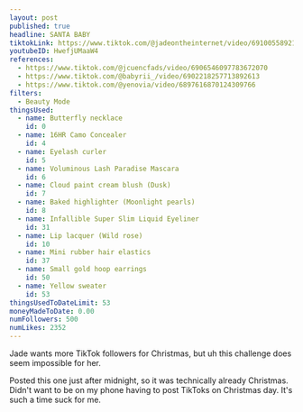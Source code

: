 ```yaml
---
layout: post
published: true
headline: SANTA BABY
tiktokLink: https://www.tiktok.com/@jadeontheinternet/video/6910055892171918597
youtubeID: HwefjUMaaW4
references:
  - https://www.tiktok.com/@jcuencfads/video/6906546097783672070
  - https://www.tiktok.com/@babyrii_/video/6902218257713892613
  - https://www.tiktok.com/@yenovia/video/6897616870124309766
filters:
  - Beauty Mode
thingsUsed:
  - name: Butterfly necklace
    id: 0
  - name: 16HR Camo Concealer
    id: 4
  - name: Eyelash curler
    id: 5
  - name: Voluminous Lash Paradise Mascara
    id: 6
  - name: Cloud paint cream blush (Dusk)
    id: 7
  - name: Baked highlighter (Moonlight pearls)
    id: 8
  - name: Infallible Super Slim Liquid Eyeliner
    id: 31
  - name: Lip lacquer (Wild rose)
    id: 10
  - name: Mini rubber hair elastics
    id: 37
  - name: Small gold hoop earrings
    id: 50
  - name: Yellow sweater
    id: 53
thingsUsedToDateLimit: 53
moneyMadeToDate: 0.00
numFollowers: 500
numLikes: 2352
---
```


Jade wants more TikTok followers for Christmas, but uh this challenge does seem impossible for her.

Posted this one just after midnight, so it was technically already Christmas. Didn't want to be on my phone having to post TikToks on Christmas day. It's such a time suck for me.
